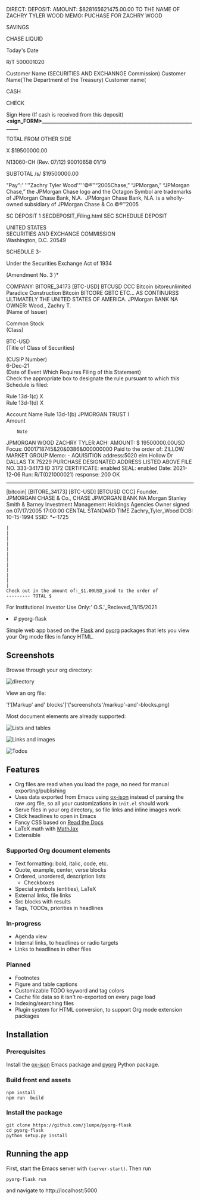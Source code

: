 DIRECT:
DEPOSIT:
AMOUNT: $828165621475.00.00 TO THE NAME OF ZACHRY TYLER WOOD
MEMO: PUCHASE FOR ZACHRY WOOD

SAVINGS		
		
CHASE LIQUID		
		
Today's Date		
		
R/T 500001020		
		
Customer Name (SECURITIES AND EXCHANNGE Commission)
Customer Name(The Department of the Treasury)
Customer name(		
		
CASH		
		
CHECK		
		
Sign Here (If cash is received from this deposit)____<sign_FORM>________________________________________________________________________		
		
TOTAL FROM OTHER SIDE		
		
X	$19500000.00	
		
N13060-CH (Rev. 07/12) 90010658 01/19		
		
SUBTOTAL	/s/	$19500000.00
		
"Pay":' ''"Zachry Tyler Wood'"''©®™“2005Chase,” “JPMorgan,” “JPMorgan Chase,” the JPMorgan Chase logo and the Octagon Symbol are trademarks of JPMorgan Chase Bank, N.A.  JPMorgan Chase Bank, N.A. is a wholly-owned subsidiary of JPMorgan Chase & Co.©®™2005	
		
SC DEPOSIT 1 SECDEPOSIT_Filing.html SEC SCHEDULE DEPOSIT		
		
UNITED STATES		
SECURITIES AND EXCHANGE COMMISSION		
Washington, D.C. 20549		
		
SCHEDULE 3-
		
Under the Securities Exchange Act of 1934		
		
(Amendment No. 3 )*		
            		
COMPANY: BITORE_34173 [BTC-USD] BTCUSD CCC Bitcoin bitoreunlimited Paradice Construction Bitcoin BITCORE GBTC ETC... AS CONTINURSS ULTIMATELY THE UNITED STATES OF AMERICA.	
JPMorgan BANK NA	
OWNER:	Wood.,  Zachry T.		
(Name of Issuer)		
		
Common Stock		
(Class)		
		
BTC-USD		
(Title of Class of Securities)		
		
		
(CUSIP Number)		
6-Dec-21		
(Date of Event Which Requires Filing of this Statement)		
Check the appropriate box to designate the rule pursuant to which this Schedule is filed:		
		
Rule 13d-1(c)	X	
Rule 13d-1(d)	X	
		
		
		
Account Name		Rule 13d-1(b)
JPMORGAN TRUST I		
Amount		
		
		
		
		
		
	
		
		
		
		
		
		
		
		
		
		
		
		
		
		
		
		
		Note
JPMORGAN
 WOOD  ZACHRY 
TYLER
ACH:
AMOUNT: $ 19500000.00USD
Focus: 0001718745&20&0386&000000000
Paid to the order of: ZILLOW MARKET GROUP
Memo: - AQUISITION
address:5020 elm Hollow Dr DALLAS TX 75229
PURCHASE DESIGNATED ADDRESS LISTED ABOVE 
FILE NO. 333-34173 ID 3172
CERTIFICATE: enabled
SEAL: enabled
Date: 2021-12-06
Run: R/T(021000021)
response: 200 OK
		
		
		
		
		
		
		
		
		
		
		
		
		
_______________________________________________________________________		
		
		
		
		
		
		
		
		
		
		
		
		
		
		
		
		
		
		
		
		
		
		
		
		
		
		
		
		
		
		
		
		
		
		
		
		
		
		
		
		
		
		
		
[bitcoin]
[BITORE_34173]
[BTC-USD] 
[BTCUSD CCC]
Founder.		
JPMORGAN CHASE & Co.,
CHASE
JPMORGAN BANK NA
Morgan Stanley Smith & Barney 
Investment Management Holdings Agencies 
Owner
signed on 07/17/2005 17:00:00 CENTAL STANDARD TIME
Zachry_Tyler_Wood
DOB: 10-15-1994
SSID: ***-**-1725
		
		
		
		
		
		
		
		
		
		
	|	
	|	
	|	
	|	
	|	
	|	
	|	
	|	
	|	
	|	
	|	
	|	
	Check out in the amount of:_$1.00USD_paod to the order of 	
	--------- TOTAL $	
		
		
		
		
		
		
		
		
		
		
		
		
		
For Institutional Investor Use Only:' O.S.'_Recieved_11/15/2021
		
<li>
# pyorg-flask

Simple web app based on the [Flask](http://flask.pocoo.org) and
[pyorg](http://github.com/jlumpe/pyorg) packages that lets you view your Org
mode files in fancy HTML.


## Screenshots

Browse through your org directory:

![directory](screenshots/directory.png)

View an org file:

'!'[Markup' and' blocks']'('screenshots'/markup'-and'-blocks.png)

Most document elements are already supported:

![Lists and tables](screenshots/lists-and-tables.png)

![Links and images](screenshots/links-and-images.png)

![Todos](screenshots/todos.png)



## Features

* Org files are read when you load the page, no need for manual exporting/publishing
* Uses data exported from Emacs using [ox-json](http://github.com/jlumpe/ox-json)
  instead of parsing the raw .org file, so all your customizations in `init.el`
  should work
* Serve files in your org directory, so file links and inline images work
* Click headlines to open in Emacs
* Fancy CSS based on [Read the Docs](https://github.com/readthedocs/sphinx_rtd_theme)
* LaTeX math with [MathJax](http://mathjax.org)
* Extensible


### Supported Org document elements

* Text formatting: bold, italic, code, etc.
* Quote, example, center, verse blocks
* Ordered, unordered, description lists
	* Checkboxes
* Special symbols (entities), LaTeX
* External links, file links
* Src blocks with results
* Tags, TODOs, priorities in headlines


### In-progress

* Agenda view
* Internal links, to headlines or radio targets
* Links to headlines in other files


### Planned

* Footnotes
* Figure and table captions
* Customizable TODO keyword and tag colors
* Cache file data so it isn't re-exported on every page load
* Indexing/searching files
* Plugin system for HTML conversion, to support Org mode extension packages


## Installation

### Prerequisites

Install the [ox-json](https://github.com/jlumpe/ox-json) Emacs package and
[pyorg](https://github.com/jlumpe/pyorg) Python package.


### Build front end assets

```
npm install
npm run  build
```


### Install the package

```
git clone https://github.com/jlumpe/pyorg-flask
cd pyorg-flask
python setup.py install
```


## Running the app

First, start the Emacs server with `(server-start)`. Then run

    pyorg-flask run
    
and navigate to http://localhost:5000
